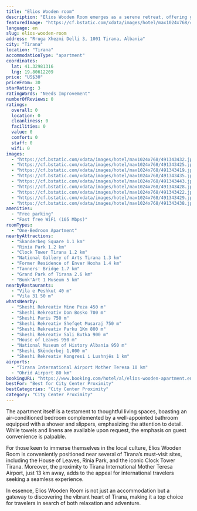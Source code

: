 ```yaml
---
title: "Elios Wooden room"
description: "Elios Wooden Room emerges as a serene retreat, offering guests a unique stay with its garden views and the convenience of a balcony, situated merely 1."
featuredImage: "https://cf.bstatic.com/xdata/images/hotel/max1024x768/491343432.jpg?k=bfb2b2828a24c3f2c20591d84f7c8feb88f972909ecb8ec48ad6541f9b0aab90&o=&hp=1"
language: en
slug: elios-wooden-room
address: "Rruga Xhezmi Delli 3, 1001 Tirana, Albania"
city: "Tirana"
location: "Tirana"
accommodationType: "apartment"
coordinates:
  lat: 41.32981316
  lng: 19.80612209
price: "US$30"
priceFrom: 30
starRating: 3
ratingWords: "Needs Improvement"
numberOfReviews: 0
ratings:
  overall: 0
  location: 0
  cleanliness: 0
  facilities: 0
  value: 0
  comfort: 0
  staff: 0
  wifi: 0
images:
  - "https://cf.bstatic.com/xdata/images/hotel/max1024x768/491343432.jpg?k=bfb2b2828a24c3f2c20591d84f7c8feb88f972909ecb8ec48ad6541f9b0aab90&o=&hp=1"
  - "https://cf.bstatic.com/xdata/images/hotel/max1024x768/491343425.jpg?k=b473c359d6848cbf6fcbc62271699473be13eb09a60933cc5ec0f939e89b197e&o=&hp=1"
  - "https://cf.bstatic.com/xdata/images/hotel/max1024x768/491343419.jpg?k=d3a68705cff1818ef0ccdc7d2ffd794a8df478d6003d8e4a345f1ee037f3411a&o=&hp=1"
  - "https://cf.bstatic.com/xdata/images/hotel/max1024x768/491343435.jpg?k=55cb7476d3996ad3f5ba72a61de1305ca9ef8688c30cba21bd0d602e05cb1e1e&o=&hp=1"
  - "https://cf.bstatic.com/xdata/images/hotel/max1024x768/491343443.jpg?k=52d511f50f45b098bda3e96ce885b6cfd17df5ba5bcf938a9356a382d72b5cac&o=&hp=1"
  - "https://cf.bstatic.com/xdata/images/hotel/max1024x768/491343428.jpg?k=06e1625f64c0f8fb8952e839c8c26a18f8d8ad10acd50431d7859edb4de2cb2b&o=&hp=1"
  - "https://cf.bstatic.com/xdata/images/hotel/max1024x768/491343422.jpg?k=33b8f6b2f059f25c67bc847d819ae307286e50cb01ddffb8aacf27730210c6ae&o=&hp=1"
  - "https://cf.bstatic.com/xdata/images/hotel/max1024x768/491343429.jpg?k=c0eff32aef38058a9d46a88a77350c380ab31ac7b511a989599f9a052ec09f64&o=&hp=1"
  - "https://cf.bstatic.com/xdata/images/hotel/max1024x768/491343438.jpg?k=1e119cdb5781e701faa845bb540918537f586193a35efd876c701177d108b83c&o=&hp=1"
amenities:
  - "Free parking"
  - "Fast free WiFi (105 Mbps)"
roomTypes:
  - "One-Bedroom Apartment"
nearbyAttractions:
  - "Skanderbeg Square 1.1 km"
  - "Rinia Park 1.2 km"
  - "Clock Tower Tirana 1.2 km"
  - "National Gallery of Arts Tirana 1.3 km"
  - "Former Residence of Enver Hoxha 1.4 km"
  - "Tanners' Bridge 1.7 km"
  - "Grand Park of Tirana 2.6 km"
  - "Bunk'Art 1 Museum 5 km"
nearbyRestaurants:
  - "Vila e Peshkut 40 m"
  - "Vila 31 50 m"
whatsNearby:
  - "Sheshi Rekreativ Mine Peza 450 m"
  - "Sheshi Rekreativ Don Bosko 700 m"
  - "Sheshi Paris 750 m"
  - "Sheshi Rekreativ Shefqet Musaraj 750 m"
  - "Sheshi Rekreativ Parku 1Km 800 m"
  - "Sheshi Rekreativ Sali Butka 900 m"
  - "House of Leaves 950 m"
  - "National Museum of History Albania 950 m"
  - "Sheshi Skënderbej 1,000 m"
  - "Sheshi Rekreativ Kongresi i Lushnjës 1 km"
airports:
  - "Tirana International Airport Mother Teresa 10 km"
  - "Ohrid Airport 80 km"
bookingURL: "https://www.booking.com/hotel/al/elios-wooden-apartment.en-gb.html?aid=8035640"
bestFor: "Best for City Center Proximity"
bestCategories: "City Center Proximity"
category: "City Center Proximity"
---
```


The apartment itself is a testament to thoughtful living spaces, boasting an air-conditioned bedroom complemented by a well-appointed bathroom equipped with a shower and slippers, emphasizing the attention to detail. While towels and linens are available upon request, the emphasis on guest convenience is palpable.

For those keen to immerse themselves in the local culture, Elios Wooden Room is conveniently positioned near several of Tirana’s must-visit sites, including the House of Leaves, Rinia Park, and the iconic Clock Tower Tirana. Moreover, the proximity to Tirana International Mother Teresa Airport, just 13 km away, adds to the appeal for international travelers seeking a seamless experience.

In essence, Elios Wooden Room is not just an accommodation but a gateway to discovering the vibrant heart of Tirana, making it a top choice for travelers in search of both relaxation and adventure.